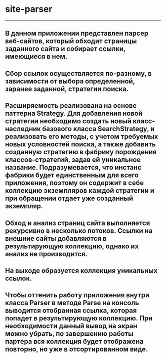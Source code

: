 # site-parser
---
В данном приложении представлен парсер веб-сайтов, который обходит страницы заданного сайта и собирает ссылки, имеющиеся в нем.
---
Сбор ссылок осуществляется по-разному, в зависимости от выбора определенной, заранее заданной, стратегии поиска. 
---
Расширяемость реализована на основе паттерна Strategy. Для добавления новой стратегии необходимо создать новый класс-наследник базового класса SearchStrategy, и реализовать его методы, с учетом требуемых новых условностей поиска, а также добавить созданную стратегию в фабрику порождения классов-стратегий, задав ей уникальное название. Подразумевается, что инстанс фабрики будет единственным для всего приложения, поэтому он содержит в себе коллекцию экземпляров каждой стратегии и при обращении отдает уже созданный экземпляр.
---
Обход и анализ страниц сайта выполняется рекурсивно в несколько потоков. Ссылки на внешние сайты добавляются в результирующую коллекцию, однако их анализ не производится. 
--- 
На выходе образуется коллекция уникальных ссылок.
---

Чтобы оттенить работу приложения внутри класса Parser в методе Parse на консоль выводится отобранная ссылка, которая попадет в результирующую коллекцию. При необходимости данный вывод на экран можно убрать, по завершению работы партера вся коллекция будет отображена повторно, но уже в отсортированном виде.
---

